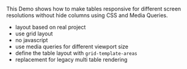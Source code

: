 
This Demo shows how to make tables responsive for different screen resolutions without hide columns using CSS and Media Queries.

- layout based on real project
- use grid layout
- no javascript
- use media queries for different viewport size
- define the table layout with `grid-template-areas`
- replacement for legacy multi table rendering
